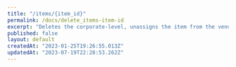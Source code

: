 ```yaml
---
title: "/items/{item_id}"
permalink: /docs/delete_items-item-id
excerpt: "Deletes the corporate-level, unassigns the item from the venue, and deletes any venue-level overrides"
published: false
layout: default
createdAt: "2023-01-25T19:26:55.013Z"
updatedAt: "2023-07-19T22:28:53.262Z"
---
```

